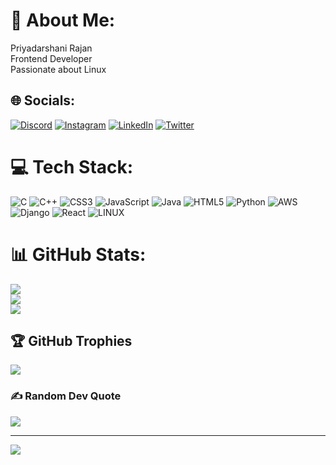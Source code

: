 # 💫 About Me:
Priyadarshani Rajan<br>Frontend Developer<br>Passionate about Linux


## 🌐 Socials:
[![Discord](https://img.shields.io/badge/Discord-%237289DA.svg?logo=discord&logoColor=white)](https://discord.gg/PdRajan) [![Instagram](https://img.shields.io/badge/Instagram-%23E4405F.svg?logo=Instagram&logoColor=white)](https://instagram.com/itspdrajan) [![LinkedIn](https://img.shields.io/badge/LinkedIn-%230077B5.svg?logo=linkedin&logoColor=white)](https://linkedin.com/in/pd-rajan-3ab998267) [![Twitter](https://img.shields.io/badge/Twitter-%231DA1F2.svg?logo=Twitter&logoColor=white)](https://twitter.com/ItsPdRajan) 

# 💻 Tech Stack:
![C](https://img.shields.io/badge/c-%2300599C.svg?style=for-the-badge&logo=c&logoColor=white) ![C++](https://img.shields.io/badge/c++-%2300599C.svg?style=for-the-badge&logo=c%2B%2B&logoColor=white) ![CSS3](https://img.shields.io/badge/css3-%231572B6.svg?style=for-the-badge&logo=css3&logoColor=white) ![JavaScript](https://img.shields.io/badge/javascript-%23323330.svg?style=for-the-badge&logo=javascript&logoColor=%23F7DF1E) ![Java](https://img.shields.io/badge/java-%23ED8B00.svg?style=for-the-badge&logo=java&logoColor=white) ![HTML5](https://img.shields.io/badge/html5-%23E34F26.svg?style=for-the-badge&logo=html5&logoColor=white) ![Python](https://img.shields.io/badge/python-3670A0?style=for-the-badge&logo=python&logoColor=ffdd54) ![AWS](https://img.shields.io/badge/AWS-%23FF9900.svg?style=for-the-badge&logo=amazon-aws&logoColor=white) ![Django](https://img.shields.io/badge/django-%23092E20.svg?style=for-the-badge&logo=django&logoColor=white) ![React](https://img.shields.io/badge/react-%2320232a.svg?style=for-the-badge&logo=react&logoColor=%2361DAFB) ![LINUX](https://img.shields.io/badge/Linux-FCC624?style=for-the-badge&logo=linux&logoColor=black)
# 📊 GitHub Stats:
![](https://github-readme-stats.vercel.app/api?username=itspdrajan&theme=radical&hide_border=true&include_all_commits=true&count_private=true)<br/>
![](https://github-readme-streak-stats.herokuapp.com/?user=itspdrajan&theme=radical&hide_border=true)<br/>
![](https://github-readme-stats.vercel.app/api/top-langs/?username=itspdrajan&theme=radical&hide_border=true&include_all_commits=true&count_private=true&layout=compact)

## 🏆 GitHub Trophies
![](https://github-profile-trophy.vercel.app/?username=itspdrajan&theme=radical&no-frame=true&no-bg=true&margin-w=4)

### ✍️ Random Dev Quote
![](https://quotes-github-readme.vercel.app/api?type=horizontal&theme=radical)

---
[![](https://visitcount.itsvg.in/api?id=itspdrajan&icon=0&color=0)](https://visitcount.itsvg.in)

<!-- Proudly created with GPRM ( https://gprm.itsvg.in ) -->

